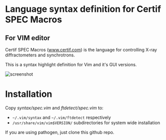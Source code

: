 Language syntax definition for Certif SPEC Macros 
==================================================

For VIM editor
--------------

Certif SPEC Macros (www.certif.com) is the language for controlling X-ray diffractometers and synchrotrons.

This is a syntax highlight definition for Vim and it's GUI versions.


![screenshot](https://raw.github.com/wyderkat/certif-spec-syntax-vim/master/screenshot.png)

Installation
============

Copy *syntax/spec.vim* and *ftdetect/spec.vim* to:

  * `~/.vim/syntax` and `~/.vim/ftdetect` respectively
  * `/usr/share/vim/vim$VERSION/` subdirectories for system wide installation

If you are using pathogen, just clone this github repo.

